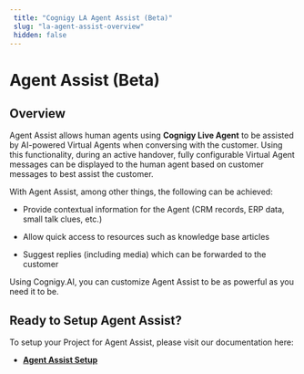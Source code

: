 ```yaml
---
 title: "Cognigy LA Agent Assist (Beta)" 
 slug: "la-agent-assist-overview" 
 hidden: false 
---
```

# Agent Assist (Beta)

## Overview

<div class="divider"></div>

Agent Assist allows human agents using **Cognigy Live Agent** to be assisted by AI-powered Virtual Agents when conversing with the customer. Using this functionality, during an active handover, fully configurable Virtual Agent messages can be displayed to the human agent based on customer messages to best assist the customer.

With Agent Assist, among other things, the following can be achieved:

- Provide contextual information for the Agent (CRM records, ERP data, small talk clues, etc.)

- Allow quick access to resources such as knowledge base articles

- Suggest replies (including media) which can be forwarded to the customer

Using Cognigy.AI, you can customize Agent Assist to be as powerful as you need it to be.

## Ready to Setup Agent Assist?
<div class="divider"></div>
To setup your Project for Agent Assist, please visit our documentation here: 

- [**Agent Assist Setup**]({{config.site_url}}ai/handover-providers/la-agent-assist-setup/)